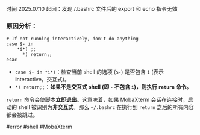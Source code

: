 时间            2025.07.10
起因：发现 /.bashrc 文件后的 export 和 echo 指令无效

### 原因分析：
```.bashrc
# If not running interactively, don't do anything 
case $- in 
	*i*) ;; 
	  *) return;; 
esac
```
- `case $- in *i*)`：检查当前 shell 的选项 (`$-`) 是否包含 `i` (表示 **i**nteractive，交互式)。
- `*) return;;`：**如果不是交互式 shell (即 `-` 不包含 `i`)，则执行 `return` 命令。**

`return` 命令会使脚本**立即退出**。这意味着，如果 MobaXterm 会话在连接时，启动的 shell 被识别为**非交互式**，那么 `~/.bashrc` 在执行到 `return` 之后的所有内容都会被跳过。

#error #shell #MobaXterm 
